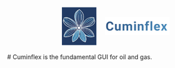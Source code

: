 <h1 align="center">
 <img src="https://github.com/Uygur-code/cuminflex/blob/main/cuminflex_logo.jpg" width=80 align="center"> &nbsp; <img src="https://github.com/Uygur-code/cuminflex/blob/main/cuminflex_name.jpg" width=150 align="center">
</h1> 
# Cuminflex is the fundamental GUI for oil and gas.
